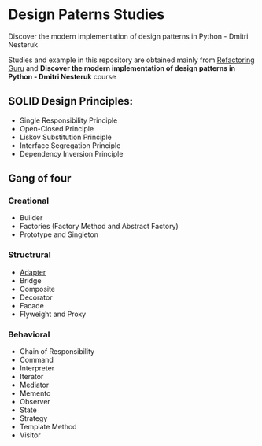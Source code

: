 # Design Paterns Studies
Discover the modern implementation of design patterns in Python - Dmitri Nesteruk

Studies and example in this repository are obtained mainly from [Refactoring Guru](https://refactoring.guru) and **Discover the modern implementation of design patterns in Python - Dmitri Nesteruk** course

## SOLID Design Principles: 

- Single Responsibility Principle
- Open-Closed Principle
- Liskov Substitution Principle
- Interface Segregation Principle 
- Dependency Inversion Principle

## Gang of four

### Creational
- Builder
- Factories (Factory Method and Abstract Factory)
- Prototype and Singleton

### Structrural

- [Adapter](GangOfFour_Creational\Behavioral\Adapter\Adapter.md)
- Bridge
- Composite
- Decorator
- Facade
- Flyweight and Proxy

### Behavioral
- Chain of Responsibility
- Command
- Interpreter
- Iterator
- Mediator
- Memento
- Observer
- State
- Strategy
- Template Method
- Visitor


